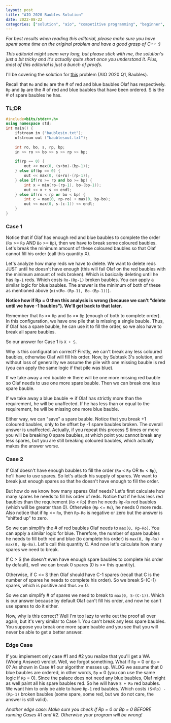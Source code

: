 ```yaml
---
layout: post
title: "AIO 2020 Baubles Solution"
date: 2022-08-22
categories: ["solution", "aio", "competitive programming", "beginner", "math", "cpp"]
---
```

*For best results when reading this editorial, please make sure you have spent some time on the original problem and have a good grasp of C++ :)*

*This editorial might seem very long, but please stick with me, the solution's just a bit tricky and it's actually quite short once you understand it. Plus, most of this editorial is just a bunch of proofs.*

I'll be covering the solution for [this](https://orac2.info/problem/aio20baubles/) problem (AIO 2020 Q1, Baubles). 

Recall that `Ro` and `Bo` are the # of red and blue baubles Olaf has respectively. `Rp` and `Bp` are the # of red and blue baubles that have been ordered. S is the # of spare baubles he has.

### TL;DR
```cpp
#include<bits/stdc++.h>
using namespace std;
int main() {
	ifstream in ("baublesin.txt");
	ofstream out ("baublesout.txt");
 
	int ro, bo, s, rp, bp;
	in >> ro >> bo >> s >> rp >> bp; 
 
	if(rp == 0) {
		out << max(0, (s+bo)-(bp-1));
	} else if(bp == 0) {
		out << max(0, (s+ro)-(rp-1));
	} else if(ro >= rp and bo >= bp) {
		int x = min(ro-(rp-1), bo-(bp-1));
		out << x + s << endl;
	} else if(ro < rp or bo < bp) {
		int c = max(0, rp-ro) + max(0, bp-bo);
		out << max(0, s-(c-1)) << endl;
	} 
}
```

### Case 1
Notice that if Olaf has enough red and blue baubles to complete the order (`Ro` >= `Rp` AND `Bo` >= `Bp`), then we have to break some coloured baubles. Let's break the minimum amount of these coloured baubles so that Olaf cannot fill his order (call this quantity X). 

Let's analyze how many reds we have to delete. We want to delete reds JUST until he doesn't have enough (this will fail Olaf on the red baubles with the minimum amount of reds  broken). Which is basically deleting until he has `Rp-1` reds. Which costs `Ro-(Rp-1)` broken baubles. You can apply a similar logic for blue baubles. The answer is the minimum of both of these as mentioned above (`min(Ro-(Rp-1), Bo-(Bp-1))`).

**Notice how if Rp = 0 then this analysis is wrong (because we can't "delete until we have -1 baubles"). We'll get back to that later.**

Remember that `Ro` >= `Rp` and `Bo` >= `Bp` (enough of both to complete order). In this configuration, we have one pile that is missing a single bauble. Thus, if Olaf has a spare bauble, he can use it to fill the order, so we also have to break all spare baubles. 

So our answer for Case 1 is `X + S`.

Why is this configuration correct? Firstly, we can't break any less coloured baubles, otherwise Olaf will fill his order. Now, by Subtask 3's solution, and without loss of generality we assume the pile with one missing bauble is red (you can apply the same logic if that pile was blue). 

If we take away a red bauble => there will be one more missing red bauble so Olaf needs to use one more spare bauble. Then we can break one less spare bauble. 

If we take away a blue bauble => if Olaf has strictly more than the requirement, he will be unaffected. If he has less than or equal to the requirement, he will be missing one more blue bauble. 

Either way, we can "save" a spare bauble. Notice that you break +1 coloured baubles, only to be offset by -1 spare baubles broken. The overall answer is unaffected. Actually, if you repeat this process S times or more you will be breaking 0 spare baubles, at which point you cannot break any less spares, but you are still breaking coloured baubles, which actually makes the answer worse.
### Case 2
If Olaf doesn't have enough baubles to fill the order (`Ro` < `Rp` OR `Bo` < `Bp`), he'll have to use spares. So let's attack his supply of spares. We want to break just enough spares so that he doesn't have enough to fill the order. 

But how do we know how many spares Olaf needs? Let's first calculate how many spares he needs to fill his order of reds. Notice that if he has less red baubles than the requirement (`Ro` < `Rp`) then he needs `Rp-Ro` red baubles (which will be greater than 0). Otherwise (`Rp` <= `Ro`), he needs 0 more reds. Also notice that if `Rp` <= `Ro`, then `Rp-Ro` is negative or zero but the answer is "shifted up" to zero.

So we can simplify the # of red baubles Olaf needs to `max(0, Rp-Ro)`. You can apply a similar logic for blue. Therefore, the number of spare baubles he needs to fill both red and blue (to complete his order) is `max(0, Rp-Ro) + max(0, Bp-Bo)`. Let's call this quantity C. And now let's calculate how many spares we need to break.

If C > S (he doesn't even have enough spare baubles to complete his order by default), well we can break 0 spares (0 is >= this quantity). 

Otherwise, if C <= S then Olaf should have C-1 spares (recall that C is the number of spares he needs to complete his order). So we break S-(C-1) spares, which is positive and thus >= 0.

So we can simplify # of spares we need to break to `max(0, S-(C-1))`. Which is our answer because by default Olaf can't fill his order, and now he can't use spares to do it either.

Now, why is this correct? Well I'm too lazy to write out the proof all over again, but it's very similar to Case 1. You can't break any less spare baubles. You suppose you break one more spare bauble and you see that you will never be able to get a better answer.

### Edge Case
If you implement only case #1 and #2 you realize that you'll get a WA (Wrong Answer) verdict. Well, we forgot something. What if `Rp` = 0 or `Bp` = 0? As shown in Case #1 our algorithm messes up. WLOG we assume that 0 blue baubles are ordered, in other words, `Bp` = 0 (you can use the same logic if `Rp` = 0). Since the palace does not need any blue baubles, Olaf might as well paint all his spare baubles red. So he will have `S + Ro` red baubles. We want him to only be able to have `Rp-1` red baubles. Which costs `(S+Ro) - (Rp-1)` broken baubles (some spare, some red, but we do not care, the answer is still valid).

*Another edge case: Make sure you check if Rp = 0 or Bp = 0 BEFORE running Cases #1 and #2. Otherwise your program will be wrong!*